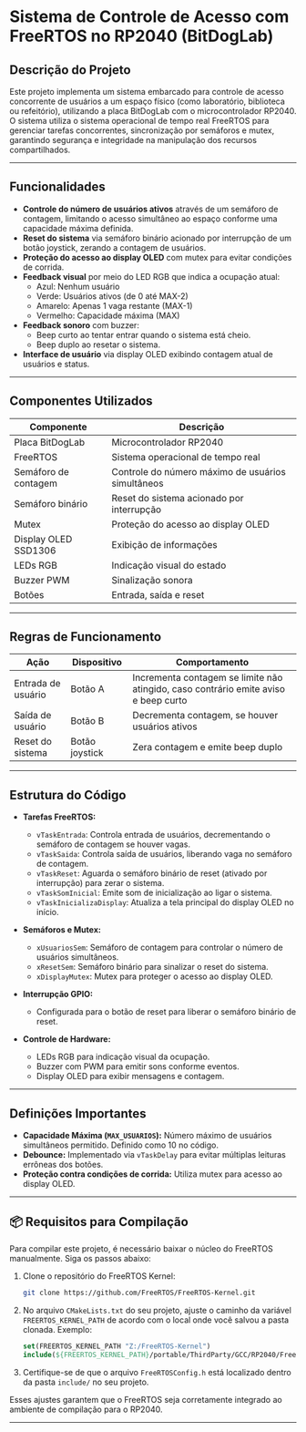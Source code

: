 # Sistema de Controle de Acesso com FreeRTOS no RP2040 (BitDogLab)

## Descrição do Projeto

Este projeto implementa um sistema embarcado para controle de acesso concorrente de usuários a um espaço físico (como laboratório, biblioteca ou refeitório), utilizando a placa BitDogLab com o microcontrolador RP2040. O sistema utiliza o sistema operacional de tempo real FreeRTOS para gerenciar tarefas concorrentes, sincronização por semáforos e mutex, garantindo segurança e integridade na manipulação dos recursos compartilhados.

---

## Funcionalidades

- **Controle do número de usuários ativos** através de um semáforo de contagem, limitando o acesso simultâneo ao espaço conforme uma capacidade máxima definida.
- **Reset do sistema** via semáforo binário acionado por interrupção de um botão joystick, zerando a contagem de usuários.
- **Proteção do acesso ao display OLED** com mutex para evitar condições de corrida.
- **Feedback visual** por meio do LED RGB que indica a ocupação atual:
  - Azul: Nenhum usuário
  - Verde: Usuários ativos (de 0 até MAX-2)
  - Amarelo: Apenas 1 vaga restante (MAX-1)
  - Vermelho: Capacidade máxima (MAX)
- **Feedback sonoro** com buzzer:
  - Beep curto ao tentar entrar quando o sistema está cheio.
  - Beep duplo ao resetar o sistema.
- **Interface de usuário** via display OLED exibindo contagem atual de usuários e status.

---

## Componentes Utilizados

| Componente           | Descrição                         |
|---------------------|---------------------------------|
| Placa BitDogLab      | Microcontrolador RP2040          |
| FreeRTOS             | Sistema operacional de tempo real|
| Semáforo de contagem | Controle do número máximo de usuários simultâneos |
| Semáforo binário     | Reset do sistema acionado por interrupção |
| Mutex                | Proteção do acesso ao display OLED |
| Display OLED SSD1306 | Exibição de informações          |
| LEDs RGB             | Indicação visual do estado       |
| Buzzer PWM           | Sinalização sonora               |
| Botões               | Entrada, saída e reset           |

---

## Regras de Funcionamento

| Ação             | Dispositivo | Comportamento                                          |
|------------------|-------------|-------------------------------------------------------|
| Entrada de usuário| Botão A     | Incrementa contagem se limite não atingido, caso contrário emite aviso e beep curto |
| Saída de usuário  | Botão B     | Decrementa contagem, se houver usuários ativos       |
| Reset do sistema  | Botão joystick | Zera contagem e emite beep duplo                      |

---

## Estrutura do Código

- **Tarefas FreeRTOS:**
  - `vTaskEntrada`: Controla entrada de usuários, decrementando o semáforo de contagem se houver vagas.
  - `vTaskSaida`: Controla saída de usuários, liberando vaga no semáforo de contagem.
  - `vTaskReset`: Aguarda o semáforo binário de reset (ativado por interrupção) para zerar o sistema.
  - `vTaskSomInicial`: Emite som de inicialização ao ligar o sistema.
  - `vTaskInicializaDisplay`: Atualiza a tela principal do display OLED no início.
  
- **Semáforos e Mutex:**
  - `xUsuariosSem`: Semáforo de contagem para controlar o número de usuários simultâneos.
  - `xResetSem`: Semáforo binário para sinalizar o reset do sistema.
  - `xDisplayMutex`: Mutex para proteger o acesso ao display OLED.
  
- **Interrupção GPIO:**
  - Configurada para o botão de reset para liberar o semáforo binário de reset.
  
- **Controle de Hardware:**
  - LEDs RGB para indicação visual da ocupação.
  - Buzzer com PWM para emitir sons conforme eventos.
  - Display OLED para exibir mensagens e contagem.

---

## Definições Importantes

- **Capacidade Máxima (`MAX_USUARIOS`):** Número máximo de usuários simultâneos permitido. Definido como 10 no código.
- **Debounce:** Implementado via `vTaskDelay` para evitar múltiplas leituras errôneas dos botões.
- **Proteção contra condições de corrida:** Utiliza mutex para acesso ao display OLED.

---

## 📦 Requisitos para Compilação

Para compilar este projeto, é necessário baixar o núcleo do FreeRTOS manualmente. Siga os passos abaixo:

1. Clone o repositório do FreeRTOS Kernel:
   ```bash
   git clone https://github.com/FreeRTOS/FreeRTOS-Kernel.git
   ```

2. No arquivo `CMakeLists.txt` do seu projeto, ajuste o caminho da variável `FREERTOS_KERNEL_PATH` de acordo com o local onde você salvou a pasta clonada. Exemplo:

   ```cmake
   set(FREERTOS_KERNEL_PATH "Z:/FreeRTOS-Kernel") 
   include(${FREERTOS_KERNEL_PATH}/portable/ThirdParty/GCC/RP2040/FreeRTOS_Kernel_import.cmake)
   ```

3. Certifique-se de que o arquivo `FreeRTOSConfig.h` está localizado dentro da pasta `include/` no seu projeto.

Esses ajustes garantem que o FreeRTOS seja corretamente integrado ao ambiente de compilação para o RP2040.

---
